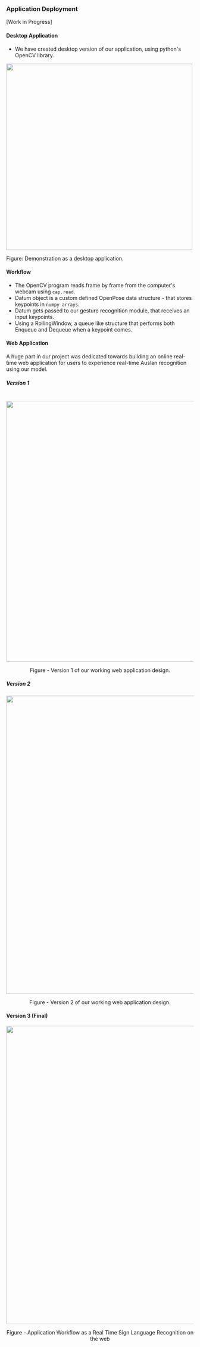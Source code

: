 ### Application Deployment

[Work in Progress]

#### Desktop Application
* We have created desktop version of our application, using python's OpenCV library.

<div class="center-align">
    <img style="width:500px; height:auto;" src="images/SystemApplication/Demo_Gif.gif">
    <p> Figure: Demonstration as a desktop application. </p>
</div>

#### Workflow
* The OpenCV program reads frame by frame from the computer's webcam using `cap.read`.
* Datum object is a custom defined OpenPose data structure - that stores keypoints in `numpy arrays`.
* Datum gets passed to our gesture recognition module, that receives an input keypoints.
* Using a RollingWindow, a queue like structure that performs both Enqueue and Dequeue when a keypoint comes.

#### Web Application

A huge part in our project was dedicated towards building an online real-time web application for users to experience real-time Auslan recognition using our model.

##### Version 1
<br>
<div style="text-align:center">
    <img src="images/SystemApplication/app_draft.png" style="width:700px; height:auto">
    <p>Figure - Version 1 of our working web application design.</p>
</div>

##### Version 2
<div style="text-align:center">
    <img src="images/SystemApplication/WebAppVer2.png" style="width:800px; height:auto">
    <p>Figure - Version 2 of our working web application design.</p>
</div>

#### Version 3 (Final)
<div style="text-align:center">
    <img src="images/SystemApplication/System_Diagram_Detail.png" style="width:800px; height:auto">
    <p>Figure - Application Workflow as a Real Time Sign Language Recognition on the web</p>
</div>





